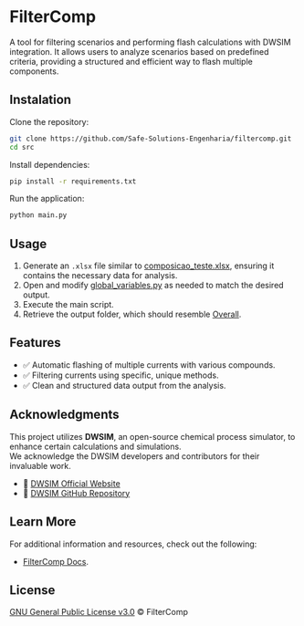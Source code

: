 # FilterComp

A tool for filtering scenarios and performing flash calculations with DWSIM integration. It allows users to analyze scenarios based on predefined criteria, providing a structured and efficient way to flash multiple components.

## Instalation

Clone the repository:
```sh
git clone https://github.com/Safe-Solutions-Engenharia/filtercomp.git
cd src
```

Install dependencies:
```sh
pip install -r requirements.txt
```

Run the application:
```sh
python main.py
```

## Usage

1. Generate an `.xlsx` file similar to [composicao_teste.xlsx](/tests/composicao_teste.xlsx), ensuring it contains the necessary data for analysis.
2. Open and modify [global_variables.py](/src/config/global_variables.py) as needed to match the desired output.
3. Execute the main script.
4. Retrieve the output folder, which should resemble [Overall](/tests/Overall/).

## Features

- ✅ Automatic flashing of multiple currents with various compounds.
- ✅ Filtering currents using specific, unique methods.
- ✅ Clean and structured data output from the analysis.

## Acknowledgments

This project utilizes **DWSIM**, an open-source chemical process simulator, to enhance certain calculations and simulations.  
We acknowledge the DWSIM developers and contributors for their invaluable work.

- 🔗 [DWSIM Official Website](https://dwsim.org/)
- 🔗 [DWSIM GitHub Repository](https://github.com/DanWBR/dwsim)

## Learn More

For additional information and resources, check out the following:

- [FilterComp Docs](/src/docs/).

## License

[GNU General Public License v3.0](./LICENSE) © FilterComp

